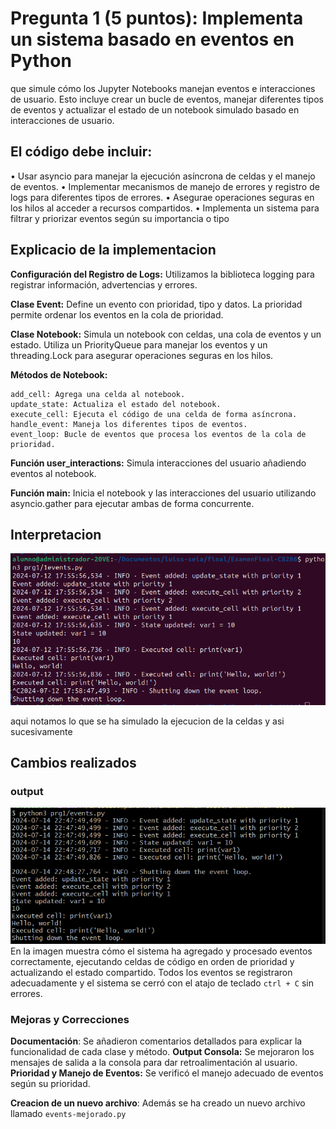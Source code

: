 # Pregunta 1 (5 puntos): Implementa un sistema basado en eventos en Python 
que simule cómo los Jupyter Notebooks manejan eventos e interacciones de usuario. Esto incluye crear un bucle de  eventos, manejar diferentes tipos de eventos y actualizar el estado de un notebook simulado basado en interacciones de usuario.

## El código debe incluir:
• Usar asyncio para manejar la ejecución asíncrona de celdas y el manejo de eventos.
• Implementar mecanismos de manejo de errores y registro de logs para diferentes tipos de
errores.
• Asegurae operaciones seguras en los hilos al acceder a recursos compartidos.
• Implementa un sistema para filtrar y priorizar eventos según su importancia o tipo


## Explicacio de la implementacion
**Configuración del Registro de Logs:** Utilizamos la biblioteca logging para registrar información, advertencias y errores.

**Clase Event:** Define un evento con prioridad, tipo y datos. La prioridad permite ordenar los eventos en la cola de prioridad.

**Clase Notebook:** Simula un notebook con celdas, una cola de eventos y un estado. Utiliza un PriorityQueue para manejar los eventos y un threading.Lock para asegurar operaciones seguras en los hilos.

**Métodos de Notebook:**

    add_cell: Agrega una celda al notebook.
    update_state: Actualiza el estado del notebook.
    execute_cell: Ejecuta el código de una celda de forma asíncrona.
    handle_event: Maneja los diferentes tipos de eventos.
    event_loop: Bucle de eventos que procesa los eventos de la cola de prioridad.

**Función user_interactions:** Simula interacciones del usuario añadiendo eventos al notebook.

**Función main:** Inicia el notebook y las interacciones del usuario utilizando asyncio.gather para ejecutar ambas de forma concurrente.

## Interpretacion
![notebook-events](image1.png)

aqui notamos lo que se ha simulado la ejecucion de la celdas y asi sucesivamente

## Cambios realizados

### output 

![events-mejorado](image1.1.png)
En la imagen muestra cómo el sistema ha agregado y procesado eventos correctamente, ejecutando celdas de código en orden de prioridad y actualizando el estado compartido. Todos los eventos se registraron adecuadamente y el sistema se cerró con el atajo de teclado `ctrl + C` sin errores.

### Mejoras y Correcciones
**Documentación**: Se añadieron comentarios detallados para explicar la funcionalidad de cada clase y método.
**Output Consola:** Se mejoraron los mensajes de salida a la consola para dar retroalimentación al usuario.
**Prioridad y Manejo de Eventos:** Se verificó el manejo adecuado de eventos según su prioridad.

**Creacion de un nuevo archivo**: Además se ha creado un nuevo archivo llamado `events-mejorado.py`

